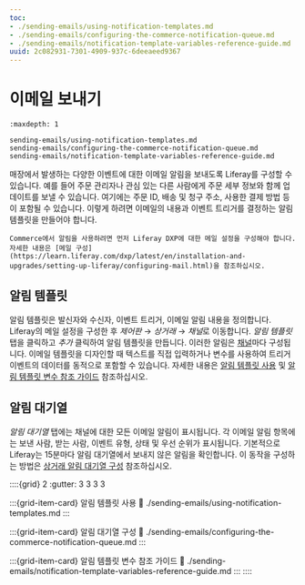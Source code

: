 ```yaml
---
toc:
- ./sending-emails/using-notification-templates.md
- ./sending-emails/configuring-the-commerce-notification-queue.md
- ./sending-emails/notification-template-variables-reference-guide.md
uuid: 2c082931-7301-4909-937c-6deeaeed9367
---
```


# 이메일 보내기

```{toctree}
:maxdepth: 1

sending-emails/using-notification-templates.md
sending-emails/configuring-the-commerce-notification-queue.md
sending-emails/notification-template-variables-reference-guide.md
```

매장에서 발생하는 다양한 이벤트에 대한 이메일 알림을 보내도록 Liferay를 구성할 수 있습니다. 예를 들어 주문 관리자나 관심 있는 다른 사람에게 주문 세부 정보와 함께 업데이트를 보낼 수 있습니다. 여기에는 주문 ID, 배송 및 청구 주소, 사용한 결제 방법 등이 포함될 수 있습니다. 이렇게 하려면 이메일의 내용과 이벤트 트리거를 결정하는 알림 템플릿을 만들어야 합니다.

```{note}
Commerce에서 알림을 사용하려면 먼저 Liferay DXP에 대한 메일 설정을 구성해야 합니다. 자세한 내용은 [메일 구성](https://learn.liferay.com/dxp/latest/en/installation-and-upgrades/setting-up-liferay/configuring-mail.html)을 참조하십시오.
```

## 알림 템플릿

알림 템플릿은 발신자와 수신자, 이벤트 트리거, 이메일 알림 내용을 정의합니다. Liferay의 메일 설정을 구성한 후 *제어판* &rarr; *상거래* &rarr; *채널*로 이동합니다. *알림 템플릿* 탭을 클릭하고 *추가* 클릭하여 알림 템플릿을 만듭니다. 이러한 알림은 [채널](./channels/introduction-to-channels.md)마다 구성됩니다. 이메일 템플릿을 디자인할 때 텍스트를 직접 입력하거나 변수를 사용하여 트리거 이벤트의 데이터를 동적으로 포함할 수 있습니다. 자세한 내용은 [알림 템플릿 사용](./sending-emails/using-notification-templates.md) 및 [알림 템플릿 변수 참조 가이드](./sending-emails/notification-template-variables-reference-guide.md) 참조하십시오.

## 알림 대기열

*알림 대기열* 탭에는 채널에 대한 모든 이메일 알림이 표시됩니다. 각 이메일 알림 항목에는 보낸 사람, 받는 사람, 이벤트 유형, 상태 및 우선 순위가 표시됩니다. 기본적으로 Liferay는 15분마다 알림 대기열에서 보내지 않은 알림을 확인합니다. 이 동작을 구성하는 방법은 [상거래 알림 대기열 구성](./sending-emails/configuring-the-commerce-notification-queue.md) 참조하십시오.

::::{grid} 2
:gutter: 3 3 3 3

:::{grid-item-card}  알림 템플릿 사용
:link: ./sending-emails/using-notification-templates.md
:::

:::{grid-item-card}  알림 대기열 구성
:link: ./sending-emails/configuring-the-commerce-notification-queue.md
:::

:::{grid-item-card}  알림 템플릿 변수 참조 가이드
:link: ./sending-emails/notification-template-variables-reference-guide.md
:::
::::
